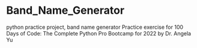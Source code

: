# Band_Name_Generator
python practice project, band name generator
Practice exercise for 100 Days of Code: The Complete Python Pro Bootcamp for 2022 by Dr. Angela Yu
